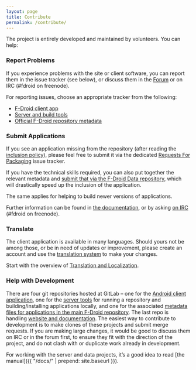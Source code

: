 ```yaml
---
layout: page
title: Contribute
permalink: /contribute/
---
```

The project is entirely developed and maintained by volunteers. You can help:

### Report Problems

If you experience problems with the site or client software, you can report them in the issue tracker (see below), or discuss them in the [Forum](https://forum.f-droid.org/) or on IRC (#fdroid on freenode).

For reporting issues, choose an appropriate tracker from the following:

* [F-Droid client app](https://gitlab.com/fdroid/fdroidclient/issues)
* [Server and build tools](https://gitlab.com/fdroid/fdroidserver/issues)
* [Official F-Droid repository metadata](https://gitlab.com/fdroid/fdroiddata/issues)

### Submit Applications

If you see an application missing from the repository (after reading the [inclusion policy](../docs/Inclusion_Policy)), please feel free to submit it via the dedicated [Requests For Packaging](https://gitlab.com/fdroid/rfp/issues) issue tracker.

If you have the technical skills required, you can also put together the relevant metadata and [submit that via the F-Droid Data repository](https://gitlab.com/fdroid/fdroiddata/blob/master/CONTRIBUTING.md), which will drastically speed up the inclusion of the application.

The same applies for helping to build newer versions of applications.

Further information can be found in [the documentation](../docs), or by asking [on IRC](https://webchat.freenode.net/?channels=%23fdroid) (#fdroid on freenode).

### Translate

The client application is available in many languages. Should yours not be among those, or be in need of updates or improvement, please create an account and use the [translation system](https://hosted.weblate.org/projects/f-droid/) to make your changes.

Start with the overview of [Translation and Localization](../docs/Translation_and_Localization).

### Help with Development

There are four git repositories hosted at GitLab –
one for the [Android client application](https://gitlab.com/fdroid/fdroidclient),
one for the [server tools](https://gitlab.com/fdroid/fdroidserver) for running a repository and building/installing applications locally,
and one for the associated [metadata files for applications in the main F-Droid repository](https://gitlab.com/fdroid/fdroiddata).
The last repo is handling [website and documentation](https://gitlab.com/fdroid/fdroid-website).
The easiest way to contribute to development is to make clones of these projects and submit merge requests.
If you are making large changes,
it would be good to discuss them on IRC or in the forum first,
to ensure they fit with the direction of the project,
and do not clash with or duplicate work already in development.

For working with the server and data projects, it’s a good idea to read [the manual]({{ "/docs/" | prepend: site.baseurl }}).
